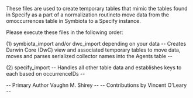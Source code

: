 These files are used to create temporary tables that mimic the tables found in Specify as a part of a normalization routineto move data from the omoccurrences table in Symbiota to a Specify instance.

Please execute these files in the following order:

(1) symbiota_import and/or dwc_import depending on your data
-- Creates Darwin Core (DwC) view and associated temporary tables to move data, moves and parses serialized collector names into the Agents table --

(2) specify_import
-- Handles all other table data and establishes keys to each based on occurrenceIDs --

-- Primary Author Vaughn M. Shirey -- 
-- Contributions by Vincent O'Leary --
